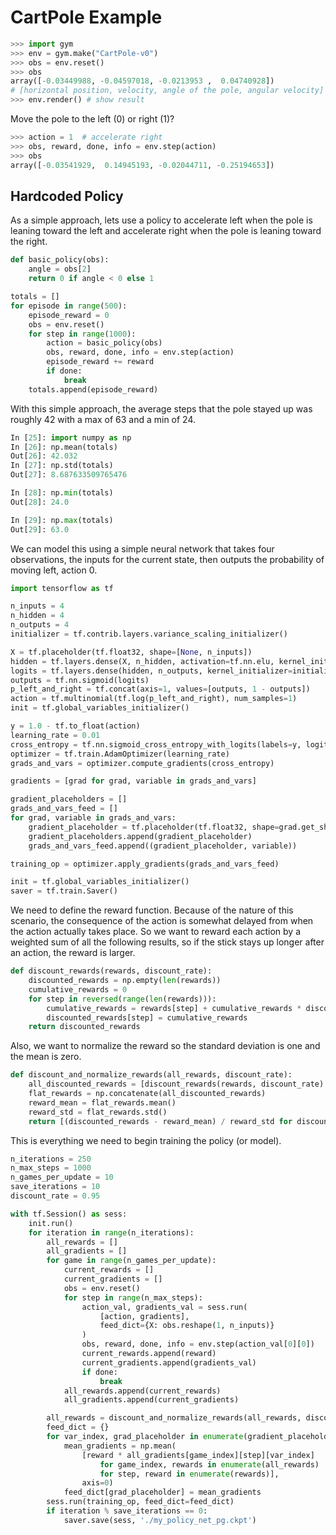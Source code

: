 # CartPole Example

```python
>>> import gym
>>> env = gym.make("CartPole-v0")
>>> obs = env.reset()
>>> obs
array([-0.03449988, -0.04597018, -0.0213953 ,  0.04740928])
# [horizontal position, velocity, angle of the pole, angular velocity]
>>> env.render() # show result
```

Move the pole to the left (0) or right (1)?

```python
>>> action = 1  # accelerate right
>>> obs, reward, done, info = env.step(action)
>>> obs
array([-0.03541929,  0.14945193, -0.02044711, -0.25194653])
```

## Hardcoded Policy

As a simple approach, lets use a policy to accelerate left when the pole is leaning toward the left and accelerate right when the pole is leaning toward the right.

```python
def basic_policy(obs):
    angle = obs[2]
    return 0 if angle < 0 else 1

totals = []
for episode in range(500):
    episode_reward = 0
    obs = env.reset()
    for step in range(1000):
        action = basic_policy(obs)
        obs, reward, done, info = env.step(action)
        episode_reward += reward
        if done:
            break
    totals.append(episode_reward)
```

With this simple approach, the average steps that the pole stayed up was roughly 42 with a max of 63 and a min of 24.

```python
In [25]: import numpy as np
In [26]: np.mean(totals)
Out[26]: 42.032
In [27]: np.std(totals)
Out[27]: 8.687633509765476

In [28]: np.min(totals)
Out[28]: 24.0

In [29]: np.max(totals)
Out[29]: 63.0
```

We can model this using a simple neural network that takes four observations, the inputs for the current state, then outputs the probability of moving left, action 0.

```python
import tensorflow as tf

n_inputs = 4
n_hidden = 4
n_outputs = 4
initializer = tf.contrib.layers.variance_scaling_initializer()

X = tf.placeholder(tf.float32, shape=[None, n_inputs])
hidden = tf.layers.dense(X, n_hidden, activation=tf.nn.elu, kernel_initializer=initializer)
logits = tf.layers.dense(hidden, n_outputs, kernel_initializer=initializer)
outputs = tf.nn.sigmoid(logits)
p_left_and_right = tf.concat(axis=1, values=[outputs, 1 - outputs])
action = tf.multinomial(tf.log(p_left_and_right), num_samples=1)
init = tf.global_variables_initializer()

y = 1.0 - tf.to_float(action)
learning_rate = 0.01
cross_entropy = tf.nn.sigmoid_cross_entropy_with_logits(labels=y, logits=logits)
optimizer = tf.train.AdamOptimizer(learning_rate)
grads_and_vars = optimizer.compute_gradients(cross_entropy)

gradients = [grad for grad, variable in grads_and_vars]

gradient_placeholders = []
grads_and_vars_feed = []
for grad, variable in grads_and_vars:
    gradient_placeholder = tf.placeholder(tf.float32, shape=grad.get_shape())
    gradient_placeholders.append(gradient_placeholder)
    grads_and_vars_feed.append((gradient_placeholder, variable))

training_op = optimizer.apply_gradients(grads_and_vars_feed)

init = tf.global_variables_initializer()
saver = tf.train.Saver()
```

We need to define the reward function.  Because of the nature of this scenario, the consequence of the action is somewhat delayed from when the action actually takes place.  So we want to reward each action by a weighted sum of all the following results, so if the stick stays up longer after an action, the reward is larger.

```python
def discount_rewards(rewards, discount_rate):
    discounted_rewards = np.empty(len(rewards))
    cumulative_rewards = 0
    for step in reversed(range(len(rewards))):
        cumulative_rewards = rewards[step] + cumulative_rewards * discount_rate
        discounted_rewards[step] = cumulative_rewards
    return discounted_rewards
```

Also, we want to normalize the reward so the standard deviation is one and the mean is zero.

```python
def discount_and_normalize_rewards(all_rewards, discount_rate):
    all_discounted_rewards = [discount_rewards(rewards, discount_rate) for rewards in all_rewards]
    flat_rewards = np.concatenate(all_discounted_rewards)
    reward_mean = flat_rewards.mean()
    reward_std = flat_rewards.std()
    return [(discounted_rewards - reward_mean) / reward_std for discounted_rewards in all_discounted_rewards]
```

This is everything we need to begin training the policy (or model).

```python
n_iterations = 250
n_max_steps = 1000
n_games_per_update = 10
save_iterations = 10
discount_rate = 0.95

with tf.Session() as sess:
    init.run()
    for iteration in range(n_iterations):
        all_rewards = []
        all_gradients = []
        for game in range(n_games_per_update):
            current_rewards = []
            current_gradients = []
            obs = env.reset()
            for step in range(n_max_steps):
                action_val, gradients_val = sess.run(
                    [action, gradients],
                    feed_dict={X: obs.reshape(1, n_inputs)}
                )
                obs, reward, done, info = env.step(action_val[0][0])
                current_rewards.append(reward)
                current_gradients.append(gradients_val)
                if done:
                    break
            all_rewards.append(current_rewards)
            all_gradients.append(current_gradients)

        all_rewards = discount_and_normalize_rewards(all_rewards, discount_rate)
        feed_dict = {}
        for var_index, grad_placeholder in enumerate(gradient_placeholders):
            mean_gradients = np.mean(
                [reward * all_gradients[game_index][step][var_index]
                    for game_index, rewards in enumerate(all_rewards)
                    for step, reward in enumerate(rewards)],
                axis=0)
            feed_dict[grad_placeholder] = mean_gradients
        sess.run(training_op, feed_dict=feed_dict)
        if iteration % save_iterations == 0:
            saver.save(sess, './my_policy_net_pg.ckpt')
```

